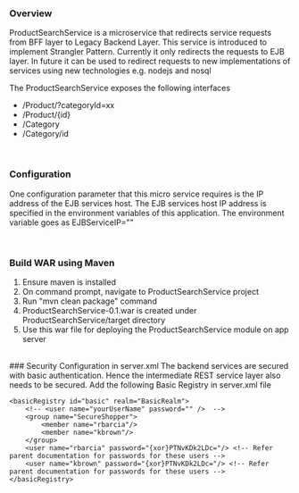### Overview

ProductSearchService is a microservice that redirects service requests from BFF layer to Legacy Backend Layer. This service is introduced to implement Strangler Pattern. Currently it only redirects the requests to EJB layer. In future it can be used to redirect requests to new implementations of services using new technologies e.g. nodejs and nosql

The ProductSearchService exposes the following interfaces

- /Product/?categoryId=xx
- /Product/{id}
- /Category
- /Category/id

<br />


### Configuration

One configuration parameter that this micro service requires is the IP address of the EJB services host. The EJB services host IP address is specified in the environment variables of this application. The environment variable goes as EJBServiceIP="<IP>"

<br />

### Build WAR using Maven

1. Ensure maven is installed
2. On command prompt, navigate to ProductSearchService project
3. Run "mvn clean package" command
4. ProductSearchService-0.1.war is created under ProductSearchService/target directory
5. Use this war file for deploying the ProductSearchService module on app server

<br>
### Security Configuration in server.xml
The backend services are secured with basic authentication. Hence the intermediate REST service layer also needs to be secured. Add the following Basic Registry in server.xml file

    <basicRegistry id="basic" realm="BasicRealm"> 
        <!-- <user name="yourUserName" password="" />  -->
        <group name="SecureShopper">
        	<member name="rbarcia"/>
        	<member name="kbrown"/>
        </group>
        <user name="rbarcia" password="{xor}PTNvKDk2LDc="/> <!-- Refer parent documentation for passwords for these users -->
        <user name="kbrown" password="{xor}PTNvKDk2LDc="/> <!-- Refer parent documentation for passwords for these users -->
    </basicRegistry>